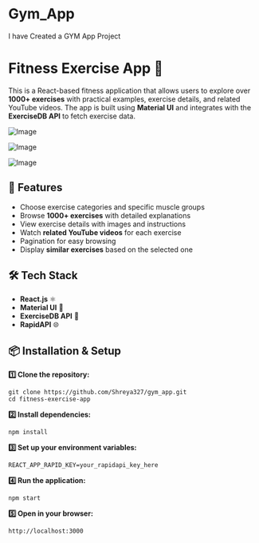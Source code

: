 # Gym_App
I have Created a GYM App Project
# Fitness Exercise App 💪

This is a React-based fitness application that allows users to explore over **1000+ exercises** with practical examples, exercise details, and related YouTube videos. The app is built using **Material UI** and integrates with the **ExerciseDB API** to fetch exercise data.

![Image](https://github.com/user-attachments/assets/a537628f-6e49-4e53-9ee0-059e30786acb)

![Image](https://github.com/user-attachments/assets/15aad3e2-dab5-4b4c-a94e-b5ab87b712b5)

![Image](https://github.com/user-attachments/assets/38cacec4-48b9-4cae-9b88-f54f82073719)

## 🚀 Features

- Choose exercise categories and specific muscle groups
- Browse **1000+ exercises** with detailed explanations
- View exercise details with images and instructions
- Watch **related YouTube videos** for each exercise
- Pagination for easy browsing
- Display **similar exercises** based on the selected one

## 🛠 Tech Stack

- **React.js** ⚛️
- **Material UI** 🎨
- **ExerciseDB API** 💾
- **RapidAPI** 🌐

## 📦 Installation & Setup

**1️⃣ Clone the repository:**
   ```
   git clone https://github.com/Shreya327/gym_app.git
   cd fitness-exercise-app
   ```

**2️⃣ Install dependencies:**

   ```
   npm install
   ```

**3️⃣ Set up your environment variables:**

```
REACT_APP_RAPID_KEY=your_rapidapi_key_here
```

**4️⃣ Run the application:**

   ```
   npm start
   ```
   
**5️⃣ Open in your browser:**
   ```
   http://localhost:3000
   ```
